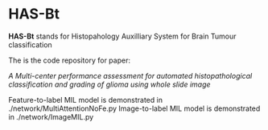 # HAS-Bt
**HAS-Bt** stands for Histopahology Auxilliary System for Brain Tumour classification 

The is the code repository for paper: 

*A Multi-center performance assessment for automated histopathological classification and grading of glioma using whole slide image*

Feature-to-label MIL model is demonstrated in 
  ./network/MultiAttentionNoFe.py
Image-to-label MIL model is demonstrated in 
  ./network/ImageMIL.py
